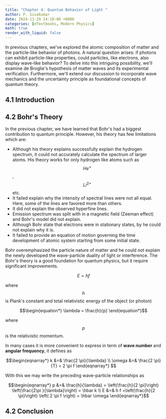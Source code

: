 ```yaml
---
title: "Chapter 4: Quantum Behavior of Light "
author: P. Sivakumar
date: 2024-11-29 14:10:00 +0800
categories: [eTextbooks, Modern Physics]
math: true
render_with_liquid: false
---
```


In previous chapters, we've explored the atomic composition of matter and the particle-like behavior of photons. A natural question arises: if photons can exhibit particle-like properties, could particles, like electrons, also display wave-like behavior? To delve into this intriguing possibility, we'll examine de Broglie's hypothesis of matter waves and its experimental verification. Furthermore, we'll extend our discussion to incorporate wave mechanics and the uncertainty principle as foundational concepts of quantum theory. 

## 4.1 Introduction


## 4.2 Bohr's Theory
In the previous chapter, we have learned  that Bohr's had a biggest contribution to quantum principle. However, his theory has few limitations which are:

* Although his theory explains successfully explain the hydrogen spectrum, it could not accurately calculate the spectrum of larger atoms. His theory works for only hydrogen like atoms such as $$He^+$$, $$Li^{2+}$$ etc. 
* It failed explain why the intensity of spectral lines were not all equal. Here, some of the lines are favored more than others.
* It did not explain the observed hyperfine lines.
* Emission spectrum was split with in a magnetic field  (Zeeman effect) and Bohr's model did not explain.
* Although Bohr state that electrons were in stationary states, by he could not explain why it is.	
* It failed to provide  an  equation of motion governing  the time development of atomic system starting from some initial state. 


Bohr overemphasized  the particle nature of matter and  he could not explain the newly developed the wave-particle duality of light or interference. The Bohr's theory  is a good foundation for quantum physics, but it require significant improvements. 


$$\begin{equation*}
 	E = h f
\end{equation*}$$

where $$h$$ is Plank's constant and  total relativistic energy of the object (or photon)

$$\begin{equation*}
	\lambda = \frac{h}{p}
\end{equation*}$$

where $$p$$ is the relativistic  momentum. 

In many cases it is more convenient  to express in term of **wave number** and **angular  frequency**, it defines as

$$\begin{eqnarray*}
k &=& \frac{2 \pi}{\lambda} \\
 \omega &=&  \frac{2 \pi}{T} = 2 \pi f
\end{eqnarray*} $$

With this  we may  write the preceding wave-particle  relationships as

$$\begin{eqnarray*}	
		p &=& \frac{h}{\lambda} = \left(\frac{h}{2 \pi}\right) \left(\frac{2\pi }{\lambda}\right) =   \hbar k  \\
		  E &=& h f  =\left(\frac{h}{2 \pi}\right) \left( 2 \pi f \right) = \hbar \omega
\end{eqnarray*}$$

## 4.2 Conclusion
